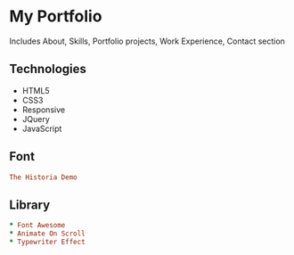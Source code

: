 # My Portfolio 

Includes About, Skills, Portfolio projects, Work Experience, Contact section

## Technologies

* HTML5
* CSS3
* Responsive
* JQuery
* JavaScript

## Font

```ruby
The Historia Demo
```

## Library

```ruby
* Font Awesome
* Animate On Scroll
* Typewriter Effect
```